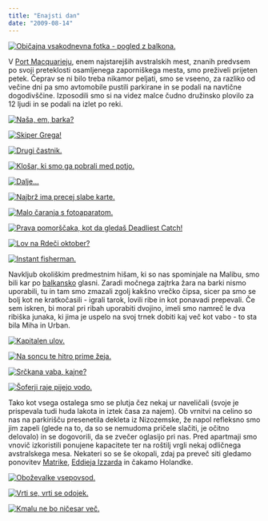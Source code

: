 ```yaml
---
title: "Enajsti dan"
date: "2009-08-14"
---
```


[![Običajna vsakodnevna fotka - pogled z balkona.](/images/avstralija/dsc_0437.jpg "DSC_0437")](/images/avstralija/dsc_0437.jpg)

V [Port Macquarieju](http://en.wikipedia.org/wiki/Port_Macquarie), enem najstarejših avstralskih mest, znanih predvsem po svoji preteklosti osamljenega zaporniškega mesta, smo preživeli prijeten petek. Čeprav se ni bilo treba nikamor peljati, smo se vseeno, za razliko od večine dni pa smo avtomobile pustili parkirane in se podali na navtične dogodivščine. Izposodili smo si na videz malce čudno družinsko plovilo za 12 ljudi in se podali na izlet po reki.

[![Naša, em, barka?](/images/avstralija/dsc_0442.jpg "DSC_0442")](/images/avstralija/dsc_0442.jpg)

[![Skiper Grega!](/images/avstralija/dsc_0447.jpg "DSC_0447")](/images/avstralija/dsc_0447.jpg)

[![Drugi častnik.](/images/avstralija/dsc_0484.jpg "DSC_0484")](/images/avstralija/dsc_0484.jpg)

[![Klošar, ki smo ga pobrali med potjo.](/images/avstralija/dsc_0479.jpg "DSC_0479")](/images/avstralija/dsc_0479.jpg)

[![Dalje...](/images/avstralija/dsc_0488.jpg "DSC_0488")](/images/avstralija/dsc_0488.jpg)

[![Najbrž ima precej slabe karte.](/images/avstralija/dsc_0491.jpg "DSC_0491")](/images/avstralija/dsc_0491.jpg)

[![Malo čaranja s fotoaparatom.](/images/avstralija/dsc_0493.jpg "DSC_0493")](/images/avstralija/dsc_0493.jpg)

[![Prava pomorščaka, kot da gledaš Deadliest Catch!](/images/avstralija/dsc_0499.jpg "DSC_0499")](/images/avstralija/dsc_0499.jpg)

[![Lov na Rdeči oktober?](/images/avstralija/dsc_0521.jpg "DSC_0521")](/images/avstralija/dsc_0521.jpg)

[![Instant fisherman.](/images/avstralija/dsc_0523.jpg "DSC_0523")](/images/avstralija/dsc_0523.jpg)

Navkljub okoliškim predmestnim hišam, ki so nas spominjale na Malibu, smo bili kar po [balkansko](http://www.youtube.com/watch?v=0uCTJ7hkX-k) glasni. Zaradi močnega zajtrka žara na barki nismo uporabili, tu in tam smo zmazali zgolj kakšno vrečko čipsa, sicer pa smo se bolj kot ne kratkočasili - igrali tarok, lovili ribe in kot ponavadi prepevali. Če sem iskren, bi moral pri ribah uporabiti dvojino, imeli smo namreč le dva ribiška junaka, ki jima je uspelo na svoj trnek dobiti kaj več kot vabo - to sta bila Miha in Urban.

[![Kapitalen ulov.](/images/avstralija/dsc_0538.jpg "DSC_0538")](/images/avstralija/dsc_0538.jpg)

[![Na soncu te hitro prime žeja.](/images/avstralija/dsc_0571.jpg "DSC_0571")](/images/avstralija/dsc_0571.jpg)

[![Srčkana vaba, kajne?](/images/avstralija/dsc_0580.jpg "DSC_0580")](/images/avstralija/dsc_0580.jpg)

[![Šoferji raje pijejo vodo.](/images/avstralija/dsc_0594.jpg "DSC_0594")](/images/avstralija/dsc_0594.jpg)

Tako kot vsega ostalega smo se plutja čez nekaj ur naveličali (svoje je prispevala tudi huda lakota in iztek časa za najem). Ob vrnitvi na celino so nas na parkirišču presenetila dekleta iz Nizozemske, že napol refleksno smo jim zapeli (glede na to, da so se nemudoma pričele slačiti, je očitno delovalo) in se dogovorili, da se zvečer oglasijo pri nas. Pred apartmaji smo vnovič izkoristili ponujene kapacitete ter na roštilj vrgli nekaj odličnega avstralskega mesa. Nekateri so se še okopali, zdaj pa preveč siti gledamo ponovitev [Matrike](http://en.wikipedia.org/wiki/The_Matrix), [Eddieja Izzarda](http://en.wikipedia.org/wiki/Eddie_Izzard) in čakamo Holandke.

[![Oboževalke vsepovsod.](/images/avstralija/dsc_0603.jpg "DSC_0603")](/images/avstralija/dsc_0603.jpg)

[![Vrti se, vrti se odojek.](/images/avstralija/dsc_0607.jpg "DSC_0607")](/images/avstralija/dsc_0607.jpg)

[![Kmalu ne bo ničesar več.](/images/avstralija/dsc_0619.jpg "DSC_0619")](/images/avstralija/dsc_0619.jpg)
